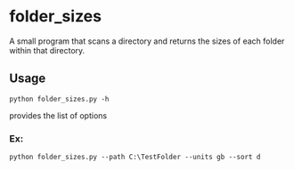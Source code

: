 # folder_sizes
A small program that scans a directory and returns the sizes of each folder within that directory.
## Usage
    python folder_sizes.py -h
provides the list of options

### Ex:
    python folder_sizes.py --path C:\TestFolder --units gb --sort d